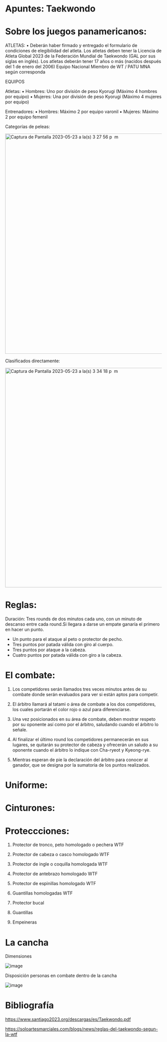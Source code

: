 # Apuntes: Taekwondo

# Sobre los juegos panamericanos: 
ATLETAS: 
• Deberán haber firmado y entregado el formulario de condiciones de elegibilidad del atleta. Los atletas deben tener la Licencia de Atleta Global 2023 de la Federación Mundial de Taekwondo (GAL por sus siglas en inglés).
Los atletas deberán tener 17 años o más (nacidos después del 1 de enero del 2006)
Equipo Nacional Miembro de WT / PATU MNA según corresponda

EQUIPOS

Atletas:
▪ Hombres: Uno por división de peso Kyorugi (Máximo 4 hombres por equipo)
▪ Mujeres: Una por división de peso Kyorugi (Máximo 4 mujeres por equipo)

Entrenadores: 
▪ Hombres: Máximo 2 por equipo varonil 
▪ Mujeres: Máximo 2 por equipo femenil

Categorías de peleas: 

<img width="705" alt="Captura de Pantalla 2023-05-23 a la(s) 3 27 56 p  m" src="https://github.com/taekwond0/clase_10/assets/127857911/9525b090-913e-47ed-bf21-b7d4a8fac14f">

Clasificados directamente:

<img width="703" alt="Captura de Pantalla 2023-05-23 a la(s) 3 34 18 p  m" src="https://github.com/taekwond0/clase_10/assets/127857911/0ac05f49-114e-4808-be10-30ed59fbd79d">




# Reglas: 
Duración: Tres rounds de dos minutos cada uno, con un minuto de descanso entre cada round.Si llegara a darse un empate ganaría el primero en hacer un punto.

- Un punto para el ataque al peto o protector de pecho.
- Tres puntos por patada válida con giro al cuerpo.
- Tres puntos por ataque a la cabeza.
- Cuatro puntos por patada válida con giro a la cabeza.

# El combate: 
1. Los competidores serán llamados tres veces minutos antes de su combate donde serán evaluados para ver si están aptos para competir.

2. El árbitro llamará al tatami o área de combate a los dos competidores, los cuales portarán el color rojo o azul para diferenciarse.

3. Una vez posicionados en su área de combate, deben mostrar respeto por su oponente así como por el árbitro, saludando cuando el árbitro lo señale.

4. Al finalizar el último round los competidores permanecerán en sus lugares, se quitarán su protector de cabeza y ofrecerán un saludo a su oponente cuando el árbitro lo indique con Cha-ryeot y Kyeong-rye.

5. Mientras esperan de pie la declaración del árbitro para conocer al ganador, que se designa por la sumatoria de los puntos realizados.


# Uniforme:

# Cinturones: 

# Proteccciones: 

1. Protector de tronco, peto homologado o pechera WTF

2. Protector de cabeza o casco homologado WTF

3. Protector de ingle o coquilla homologada WTF

4. Protector de antebrazo homologado WTF

5. Protector de espinillas homologado WTF

6. Guantillas homologadas WTF

7. Protector bucal

8. Guantillas
 
9. Empeineras 


# La cancha 

Dimensiones

![image](https://github.com/taekwond0/clase_10/assets/119891004/8c4713ef-af82-435f-9bc3-1e83d4b06347)

Disposición personas en combate dentro de la cancha

![image](https://github.com/taekwond0/clase_10/assets/119891004/a499f738-6b66-4d26-9d9a-998a9ce8c1c1)

# Bibliografía 

https://www.santiago2023.org/descargas/es/Taekwondo.pdf 

https://soloartesmarciales.com/blogs/news/reglas-del-taekwondo-segun-la-wtf 
